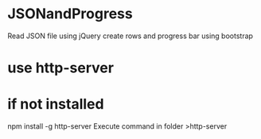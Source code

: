 # JSONandProgress
Read JSON file using jQuery create rows and progress bar using bootstrap
# use http-server
# if not installed 
npm install -g http-server
Execute command in folder >http-server
